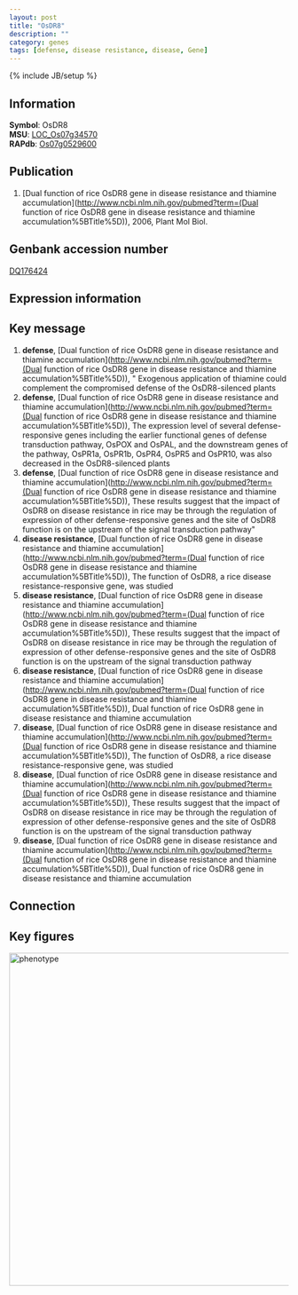 ```yaml
---
layout: post
title: "OsDR8"
description: ""
category: genes
tags: [defense, disease resistance, disease, Gene]
---
```

{% include JB/setup %}

## Information
__Symbol__: OsDR8  
__MSU__: [LOC_Os07g34570](http://rice.plantbiology.msu.edu/cgi-bin/ORF_infopage.cgi?orf=LOC_Os07g34570)  
__RAPdb__: [Os07g0529600](http://rapdb.dna.affrc.go.jp/viewer/gbrowse_details/irgsp1?name=Os07g0529600)  

## Publication
1. [Dual function of rice OsDR8 gene in disease resistance and thiamine accumulation](http://www.ncbi.nlm.nih.gov/pubmed?term=(Dual function of rice OsDR8 gene in disease resistance and thiamine accumulation%5BTitle%5D)), 2006, Plant Mol Biol.

## Genbank accession number
[DQ176424](http://www.ncbi.nlm.nih.gov/nuccore/DQ176424)

## Expression information

## Key message
1. __defense__, [Dual function of rice OsDR8 gene in disease resistance and thiamine accumulation](http://www.ncbi.nlm.nih.gov/pubmed?term=(Dual function of rice OsDR8 gene in disease resistance and thiamine accumulation%5BTitle%5D)), " Exogenous application of thiamine could complement the compromised defense of the OsDR8-silenced plants
2. __defense__, [Dual function of rice OsDR8 gene in disease resistance and thiamine accumulation](http://www.ncbi.nlm.nih.gov/pubmed?term=(Dual function of rice OsDR8 gene in disease resistance and thiamine accumulation%5BTitle%5D)),  The expression level of several defense-responsive genes including the earlier functional genes of defense transduction pathway, OsPOX and OsPAL, and the downstream genes of the pathway, OsPR1a, OsPR1b, OsPR4, OsPR5 and OsPR10, was also decreased in the OsDR8-silenced plants
3. __defense__, [Dual function of rice OsDR8 gene in disease resistance and thiamine accumulation](http://www.ncbi.nlm.nih.gov/pubmed?term=(Dual function of rice OsDR8 gene in disease resistance and thiamine accumulation%5BTitle%5D)),  These results suggest that the impact of OsDR8 on disease resistance in rice may be through the regulation of expression of other defense-responsive genes and the site of OsDR8 function is on the upstream of the signal transduction pathway"
4. __disease resistance__, [Dual function of rice OsDR8 gene in disease resistance and thiamine accumulation](http://www.ncbi.nlm.nih.gov/pubmed?term=(Dual function of rice OsDR8 gene in disease resistance and thiamine accumulation%5BTitle%5D)), The function of OsDR8, a rice disease resistance-responsive gene, was studied
5. __disease resistance__, [Dual function of rice OsDR8 gene in disease resistance and thiamine accumulation](http://www.ncbi.nlm.nih.gov/pubmed?term=(Dual function of rice OsDR8 gene in disease resistance and thiamine accumulation%5BTitle%5D)),  These results suggest that the impact of OsDR8 on disease resistance in rice may be through the regulation of expression of other defense-responsive genes and the site of OsDR8 function is on the upstream of the signal transduction pathway
6. __disease resistance__, [Dual function of rice OsDR8 gene in disease resistance and thiamine accumulation](http://www.ncbi.nlm.nih.gov/pubmed?term=(Dual function of rice OsDR8 gene in disease resistance and thiamine accumulation%5BTitle%5D)), Dual function of rice OsDR8 gene in disease resistance and thiamine accumulation
7. __disease__, [Dual function of rice OsDR8 gene in disease resistance and thiamine accumulation](http://www.ncbi.nlm.nih.gov/pubmed?term=(Dual function of rice OsDR8 gene in disease resistance and thiamine accumulation%5BTitle%5D)), The function of OsDR8, a rice disease resistance-responsive gene, was studied
8. __disease__, [Dual function of rice OsDR8 gene in disease resistance and thiamine accumulation](http://www.ncbi.nlm.nih.gov/pubmed?term=(Dual function of rice OsDR8 gene in disease resistance and thiamine accumulation%5BTitle%5D)),  These results suggest that the impact of OsDR8 on disease resistance in rice may be through the regulation of expression of other defense-responsive genes and the site of OsDR8 function is on the upstream of the signal transduction pathway
9. __disease__, [Dual function of rice OsDR8 gene in disease resistance and thiamine accumulation](http://www.ncbi.nlm.nih.gov/pubmed?term=(Dual function of rice OsDR8 gene in disease resistance and thiamine accumulation%5BTitle%5D)), Dual function of rice OsDR8 gene in disease resistance and thiamine accumulation

## Connection

## Key figures
<img src="http://ricencode.github.io/images/OsDR8.pheno.png" alt="phenotype"  style="width: 600px;"/>



